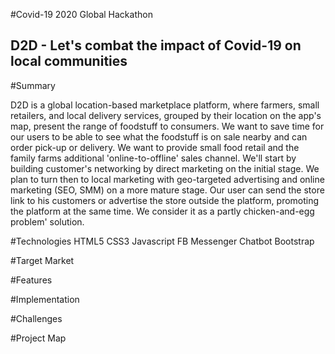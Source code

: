 #Covid-19 2020 Global Hackathon
## D2D - Let's combat the impact of Covid-19 on local communities


#Summary


D2D is a global location-based marketplace platform, where farmers, small retailers, and local delivery services, grouped by their location on the app's map, present the range of foodstuff to consumers. We want to save time for our users to be able to see what the foodstuff is on sale nearby and can order pick-up or delivery. We want to provide small food retail and the family farms additional 'online-to-offline' sales channel. We'll start by building customer's networking by direct marketing on the initial stage. We plan to turn then to local marketing with geo-targeted advertising and online marketing (SEO, SMM) on a more mature stage. Our user can send the store link to his customers or advertise the store outside the platform, promoting the platform at the same time. We consider it as a partly chicken-and-egg problem' solution.

#Technologies
HTML5
CSS3
Javascript
FB Messenger Chatbot
Bootstrap

#Target Market

#Features

#Implementation

#Challenges

#Project Map

